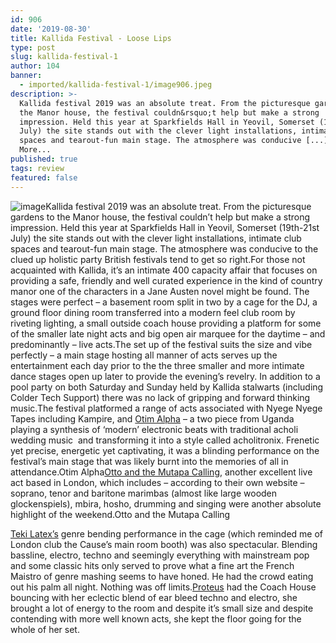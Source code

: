 ```yaml
---
id: 906
date: '2019-08-30'
title: Kallida Festival - Loose Lips
type: post
slug: kallida-festival-1
author: 104
banner:
  - imported/kallida-festival-1/image906.jpeg
description: >-
  Kallida festival 2019 was an absolute treat. From the picturesque gardens to
  the Manor house, the festival couldn&rsquo;t help but make a strong
  impression. Held this year at Sparkfields Hall in Yeovil, Somerset (19th-21st
  July) the site stands out with the clever light installations, intimate club
  spaces and tearout-fun main stage. The atmosphere was conducive [...]Read
  More...
published: true
tags: review
featured: false
---
```

![image](../imported/kallida-festival-1/image906.jpeg)Kallida festival 2019 was an absolute treat. From the picturesque gardens to the Manor house, the festival couldn’t help but make a strong impression. Held this year at Sparkfields Hall in Yeovil, Somerset (19th-21st July) the site stands out with the clever light installations, intimate club spaces and tearout-fun main stage. The atmosphere was conducive to the clued up holistic party British festivals tend to get so right.For those not acquainted with Kallida, it’s an intimate 400 capacity affair that focuses on providing a safe, friendly and well curated experience in the kind of country manor one of the characters in a Jane Austen novel might be found. The stages were perfect – a basement room split in two by a cage for the DJ, a ground floor dining room transferred into a modern feel club room by riveting lighting, a small outside coach house providing a platform for some of the smaller late night acts and big open air marquee for the daytime – and predominantly – live acts.The set up of the festival suits the size and vibe perfectly – a main stage hosting all manner of acts serves up the entertainment each day prior to the the three smaller and more intimate dance stages open up later to provide the evening’s revelry. In addition to a pool party on both Saturday and Sunday held by Kallida stalwarts (including Colder Tech Support) there was no lack of gripping and forward thinking music.The festival platformed a range of acts associated with Nyege Nyege Tapes including Kampire, and [Otim Alpha](https://earth-agency.com/artists/otim-alpha/) – a two piece from Uganda playing a synthesis of ‘modern’ electronic beats with traditional acholi wedding music  and transforming it into a style called acholitronix. Frenetic yet precise, energetic yet captivating, it was a blinding performance on the festival’s main stage that was likely burnt into the memories of all in attendance.Otim Alpha[Otto and the Mutapa Calling](https://www.ottogumaelius.com/band), another excellent live act based in London, which includes – according to their own website – soprano, tenor and baritone marimbas (almost like large wooden glockenspiels), mbira, hosho, drumming and singing were another absolute highlight of the weekend.Otto and the Mutapa Calling

[Teki Latex’s](https://www.instagram.com/tekilatex/?hl=en) genre bending performance in the cage (which reminded me of London club the Cause’s main room booth) was also spectacular. Blending bassline, electro, techno and seemingly everything with mainstream pop and some classic hits only served to prove what a fine art the French Maistro of genre mashing seems to have honed. He had the crowd eating out his palm all night. Nothing was off limits.[Proteus](https://www.facebook.com/proteuslondon/) had the Coach House bouncing with her eclectic blend of ear bleed techno and electro, she brought a lot of energy to the room and despite it’s small size and despite contending with more well known acts, she kept the floor going for the whole of her set.
